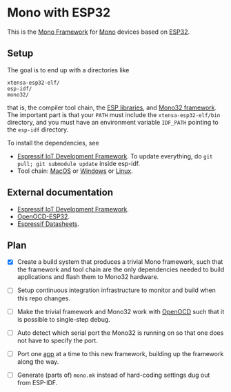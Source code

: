 # Mono with ESP32

This is the [Mono Framework](http://developer.openmono.com) for [Mono](http://openmono.com) devices based on [ESP32](https://espressif.com/en/products/hardware/esp32/overview).

## Setup

The goal is to end up with a directories like

    xtensa-esp32-elf/
    esp-idf/
    mono32/

that is, the compiler tool chain, the [ESP libraries](https://github.com/espressif/esp-idf), and [Mono32 framework](https://github.com/getopenmono/mono32).  The important part is that your `PATH` must include the `xtensa-esp32-elf/bin` directory, and you must have an environment variable `IDF_PATH` pointing to the `esp-idf` directory.

To install the dependencies, see

- [Espressif IoT Development Framework](https://github.com/espressif/esp-idf).  To update everything, do `git pull; git submodule update` inside esp-idf.
- Tool chain: [MacOS](https://dl.espressif.com/dl/xtensa-esp32-elf-osx-1.22.0-61-gab8375a-5.2.0.tar.gz) or [Windows](http://esp-idf.readthedocs.io/en/latest/get-started/windows-setup.html) or [Linux](http://esp-idf.readthedocs.io/en/latest/get-started/linux-setup.html).

## External documentation

- [Espressif IoT Development Framework](http://esp-idf.readthedocs.io/en/latest/).
- [OpenOCD-ESP32](https://github.com/espressif/openocd-esp32).
- [Espressif Datasheets](https://espressif.com/en/products/hardware/esp32/resources).

## Plan

- [x] Create a build system that produces a trivial Mono framework, such that the framework and tool chain are the only dependencies needed to build applications and flash them to Mono32 hardware.
- [ ] Setup continuous integration infrastructure to monitor and build when this repo changes.
- [ ] Make the trivial framework and Mono32 work with [OpenOCD](https://github.com/espressif/openocd-esp32) such that it is possible to single-step debug.
- [ ] Auto detect which serial port the Mono32 is running on so that one does not have to specify the port.
- [ ] Port one [app](http://kiosk.openmono.com) at a time to this new framework, building up the framework along the way.
- [ ] Generate (parts of) `mono.mk` instead of hard-coding settings dug out from ESP-IDF.

